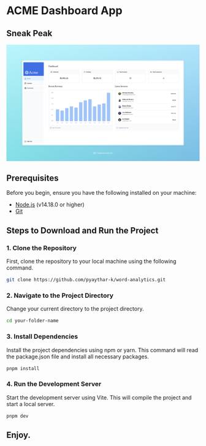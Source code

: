 # ACME Dashboard App

## Sneak Peak

![screenshot](screenshot.jpeg)

## Prerequisites

Before you begin, ensure you have the following installed on your machine:

- [Node.js](https://nodejs.org/) (v14.18.0 or higher)
- [Git](https://git-scm.com/)

## Steps to Download and Run the Project

### 1. Clone the Repository

First, clone the repository to your local machine using the following command.

```bash
git clone https://github.com/pyaythar-k/word-analytics.git
```

### 2. Navigate to the Project Directory

Change your current directory to the project directory.

```bash
cd your-folder-name
```

### 3. Install Dependencies

Install the project dependencies using npm or yarn. This command will read the package.json file and install all necessary packages.

```bash
pnpm install
```

### 4. Run the Development Server

Start the development server using Vite. This will compile the project and start a local server.

```bash
pnpm dev
```

## Enjoy.

